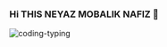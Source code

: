 ### Hi THIS NEYAZ MOBALIK NAFIZ 👋

   ![coding-typing](https://user-images.githubusercontent.com/92919697/157843831-02c8e2fd-b62b-4c9c-8bab-1a71f1dbf72f.gif)

